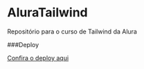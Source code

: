 # AluraTailwind
Repositório para o curso de Tailwind da Alura

###Deploy

<a href="https://alura-tailwind-seven.vercel.app/">Confira o deploy aqui</a>
